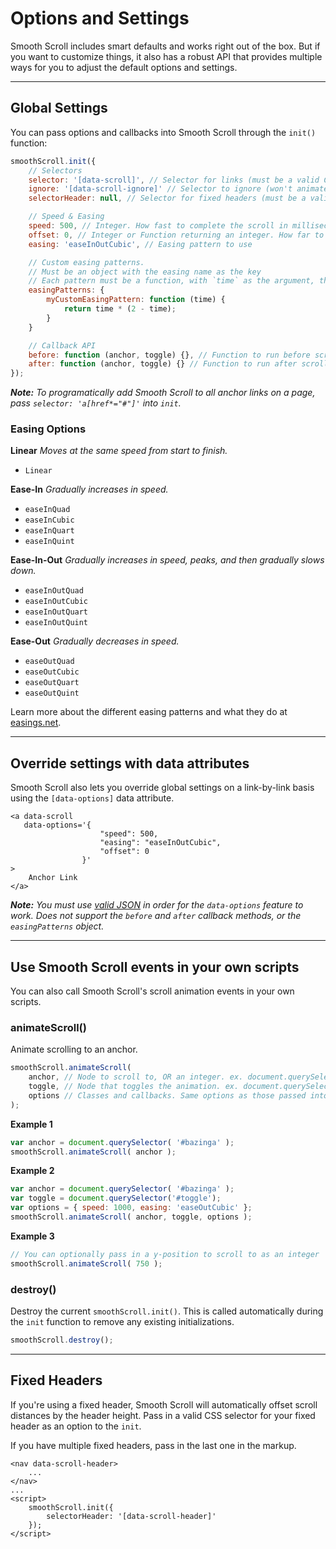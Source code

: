 # Options and Settings

Smooth Scroll includes smart defaults and works right out of the box. But if you want to customize things, it also has a robust API that provides multiple ways for you to adjust the default options and settings.

<hr>

## Global Settings

You can pass options and callbacks into Smooth Scroll through the `init()` function:

```javascript
smoothScroll.init({
	// Selectors
	selector: '[data-scroll]', // Selector for links (must be a valid CSS selector)
	ignore: '[data-scroll-ignore]' // Selector to ignore (won't animate scrolling on links with this selector)
	selectorHeader: null, // Selector for fixed headers (must be a valid CSS selector) [optional]

	// Speed & Easing
	speed: 500, // Integer. How fast to complete the scroll in milliseconds
	offset: 0, // Integer or Function returning an integer. How far to offset the scrolling anchor location in pixels
	easing: 'easeInOutCubic', // Easing pattern to use

	// Custom easing patterns.
	// Must be an object with the easing name as the key
	// Each pattern must be a function, with `time` as the argument, that returns the pattern
	easingPatterns: {
	    myCustomEasingPattern: function (time) {
	        return time * (2 - time);
	    }
	}

	// Callback API
	before: function (anchor, toggle) {}, // Function to run before scrolling starts
	after: function (anchor, toggle) {} // Function to run after scrolling completes
});
```

<em markdown="1">**Note:** To programatically add Smooth Scroll to all anchor links on a page, pass `selector: 'a[href*="#"]'` into `init`.</em>

### Easing Options

**Linear**
*Moves at the same speed from start to finish.*

* `Linear`


**Ease-In**
*Gradually increases in speed.*

* `easeInQuad`
* `easeInCubic`
* `easeInQuart`
* `easeInQuint`


**Ease-In-Out**
*Gradually increases in speed, peaks, and then gradually slows down.*

* `easeInOutQuad`
* `easeInOutCubic`
* `easeInOutQuart`
* `easeInOutQuint`


**Ease-Out**
*Gradually decreases in speed.*

* `easeOutQuad`
* `easeOutCubic`
* `easeOutQuart`
* `easeOutQuint`


Learn more about the different easing patterns and what they do at [easings.net](http://easings.net/).

<hr>


## Override settings with data attributes

Smooth Scroll also lets you override global settings on a link-by-link basis using the `[data-options]` data attribute.

```markup
<a data-scroll
   data-options='{
					"speed": 500,
					"easing": "easeInOutCubic",
					"offset": 0
				}'
>
	Anchor Link
</a>
```

***Note:*** *You must use [valid JSON](http://jsonlint.com/) in order for the `data-options` feature to work. Does not support the `before` and `after` callback methods, or the `easingPatterns` object.*

<hr>


## Use Smooth Scroll events in your own scripts

You can also call Smooth Scroll's scroll animation events in your own scripts.

### animateScroll()
Animate scrolling to an anchor.

```javascript
smoothScroll.animateScroll(
	anchor, // Node to scroll to, OR an integer. ex. document.querySelector( '#bazinga' )
	toggle, // Node that toggles the animation. ex. document.querySelector( '#toggle' )
	options // Classes and callbacks. Same options as those passed into the init() function.
);
```

**Example 1**

```javascript
var anchor = document.querySelector( '#bazinga' );
smoothScroll.animateScroll( anchor );
```

**Example 2**

```javascript
var anchor = document.querySelector( '#bazinga' );
var toggle = document.querySelector('#toggle');
var options = { speed: 1000, easing: 'easeOutCubic' };
smoothScroll.animateScroll( anchor, toggle, options );
```

**Example 3**

```javascript
// You can optionally pass in a y-position to scroll to as an integer
smoothScroll.animateScroll( 750 );
```

### destroy()
Destroy the current `smoothScroll.init()`. This is called automatically during the `init` function to remove any existing initializations.

```javascript
smoothScroll.destroy();
```

<hr>


## Fixed Headers

If you're using a fixed header, Smooth Scroll will automatically offset scroll distances by the header height. Pass in a valid CSS selector for your fixed header as an option to the `init`.

If you have multiple fixed headers, pass in the last one in the markup.

```markup
<nav data-scroll-header>
	...
</nav>
...
<script>
	smoothScroll.init({
		selectorHeader: '[data-scroll-header]'
	});
</script>
```
